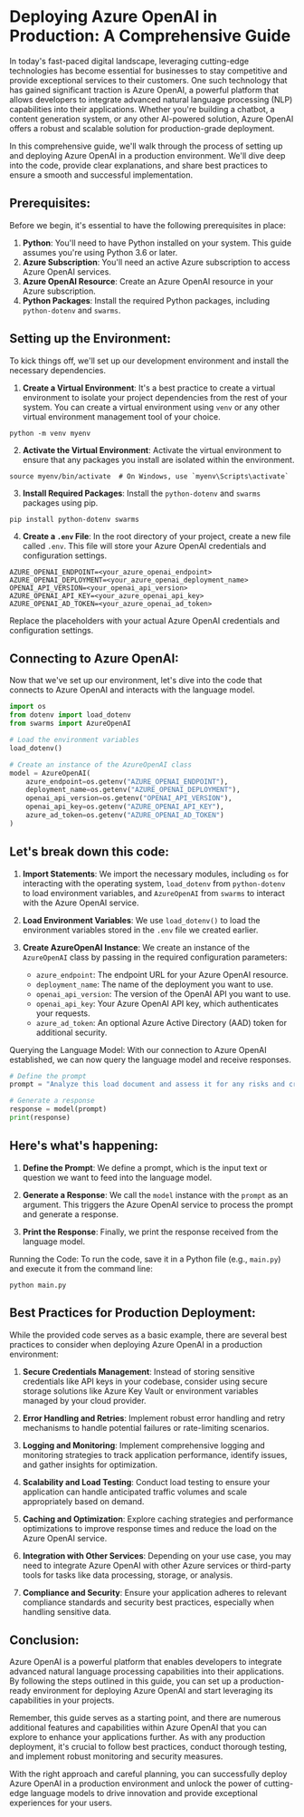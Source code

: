 # Deploying Azure OpenAI in Production: A Comprehensive Guide

In today's fast-paced digital landscape, leveraging cutting-edge technologies has become essential for businesses to stay competitive and provide exceptional services to their customers. One such technology that has gained significant traction is Azure OpenAI, a powerful platform that allows developers to integrate advanced natural language processing (NLP) capabilities into their applications. Whether you're building a chatbot, a content generation system, or any other AI-powered solution, Azure OpenAI offers a robust and scalable solution for production-grade deployment.

In this comprehensive guide, we'll walk through the process of setting up and deploying Azure OpenAI in a production environment. We'll dive deep into the code, provide clear explanations, and share best practices to ensure a smooth and successful implementation.

## Prerequisites:
Before we begin, it's essential to have the following prerequisites in place:

1. **Python**: You'll need to have Python installed on your system. This guide assumes you're using Python 3.6 or later.
2. **Azure Subscription**: You'll need an active Azure subscription to access Azure OpenAI services.
3. **Azure OpenAI Resource**: Create an Azure OpenAI resource in your Azure subscription.
4. **Python Packages**: Install the required Python packages, including `python-dotenv` and `swarms`.

## Setting up the Environment:
To kick things off, we'll set up our development environment and install the necessary dependencies.

1. **Create a Virtual Environment**: It's a best practice to create a virtual environment to isolate your project dependencies from the rest of your system. You can create a virtual environment using `venv` or any other virtual environment management tool of your choice.

```
python -m venv myenv
```

2. **Activate the Virtual Environment**: Activate the virtual environment to ensure that any packages you install are isolated within the environment.

```
source myenv/bin/activate  # On Windows, use `myenv\Scripts\activate`
```

3. **Install Required Packages**: Install the `python-dotenv` and `swarms` packages using pip.

```
pip install python-dotenv swarms
```

4. **Create a `.env` File**: In the root directory of your project, create a new file called `.env`. This file will store your Azure OpenAI credentials and configuration settings.

```
AZURE_OPENAI_ENDPOINT=<your_azure_openai_endpoint>
AZURE_OPENAI_DEPLOYMENT=<your_azure_openai_deployment_name>
OPENAI_API_VERSION=<your_openai_api_version>
AZURE_OPENAI_API_KEY=<your_azure_openai_api_key>
AZURE_OPENAI_AD_TOKEN=<your_azure_openai_ad_token>
```

Replace the placeholders with your actual Azure OpenAI credentials and configuration settings.

## Connecting to Azure OpenAI:
Now that we've set up our environment, let's dive into the code that connects to Azure OpenAI and interacts with the language model.

```python
import os
from dotenv import load_dotenv
from swarms import AzureOpenAI

# Load the environment variables
load_dotenv()

# Create an instance of the AzureOpenAI class
model = AzureOpenAI(
    azure_endpoint=os.getenv("AZURE_OPENAI_ENDPOINT"),
    deployment_name=os.getenv("AZURE_OPENAI_DEPLOYMENT"),
    openai_api_version=os.getenv("OPENAI_API_VERSION"),
    openai_api_key=os.getenv("AZURE_OPENAI_API_KEY"),
    azure_ad_token=os.getenv("AZURE_OPENAI_AD_TOKEN")
)
```

## Let's break down this code:

1. **Import Statements**: We import the necessary modules, including `os` for interacting with the operating system, `load_dotenv` from `python-dotenv` to load environment variables, and `AzureOpenAI` from `swarms` to interact with the Azure OpenAI service.

2. **Load Environment Variables**: We use `load_dotenv()` to load the environment variables stored in the `.env` file we created earlier.

3. **Create AzureOpenAI Instance**: We create an instance of the `AzureOpenAI` class by passing in the required configuration parameters:
   - `azure_endpoint`: The endpoint URL for your Azure OpenAI resource.
   - `deployment_name`: The name of the deployment you want to use.
   - `openai_api_version`: The version of the OpenAI API you want to use.
   - `openai_api_key`: Your Azure OpenAI API key, which authenticates your requests.
   - `azure_ad_token`: An optional Azure Active Directory (AAD) token for additional security.

Querying the Language Model:
With our connection to Azure OpenAI established, we can now query the language model and receive responses.

```python
# Define the prompt
prompt = "Analyze this load document and assess it for any risks and create a table in markdwon format."

# Generate a response
response = model(prompt)
print(response)
```

## Here's what's happening:

1. **Define the Prompt**: We define a prompt, which is the input text or question we want to feed into the language model.

2. **Generate a Response**: We call the `model` instance with the `prompt` as an argument. This triggers the Azure OpenAI service to process the prompt and generate a response.

3. **Print the Response**: Finally, we print the response received from the language model.

Running the Code:
To run the code, save it in a Python file (e.g., `main.py`) and execute it from the command line:

```
python main.py
```

## Best Practices for Production Deployment:
While the provided code serves as a basic example, there are several best practices to consider when deploying Azure OpenAI in a production environment:

1. **Secure Credentials Management**: Instead of storing sensitive credentials like API keys in your codebase, consider using secure storage solutions like Azure Key Vault or environment variables managed by your cloud provider.

2. **Error Handling and Retries**: Implement robust error handling and retry mechanisms to handle potential failures or rate-limiting scenarios.

3. **Logging and Monitoring**: Implement comprehensive logging and monitoring strategies to track application performance, identify issues, and gather insights for optimization.

4. **Scalability and Load Testing**: Conduct load testing to ensure your application can handle anticipated traffic volumes and scale appropriately based on demand.

5. **Caching and Optimization**: Explore caching strategies and performance optimizations to improve response times and reduce the load on the Azure OpenAI service.

6. **Integration with Other Services**: Depending on your use case, you may need to integrate Azure OpenAI with other Azure services or third-party tools for tasks like data processing, storage, or analysis.

7. **Compliance and Security**: Ensure your application adheres to relevant compliance standards and security best practices, especially when handling sensitive data.

## Conclusion:
Azure OpenAI is a powerful platform that enables developers to integrate advanced natural language processing capabilities into their applications. By following the steps outlined in this guide, you can set up a production-ready environment for deploying Azure OpenAI and start leveraging its capabilities in your projects.

Remember, this guide serves as a starting point, and there are numerous additional features and capabilities within Azure OpenAI that you can explore to enhance your applications further. As with any production deployment, it's crucial to follow best practices, conduct thorough testing, and implement robust monitoring and security measures.

With the right approach and careful planning, you can successfully deploy Azure OpenAI in a production environment and unlock the power of cutting-edge language models to drive innovation and provide exceptional experiences for your users.